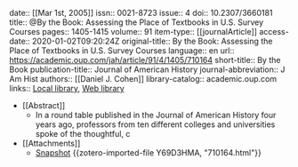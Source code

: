 date:: [[Mar 1st, 2005]]
issn:: 0021-8723
issue:: 4
doi:: 10.2307/3660181
title:: @By the Book: Assessing the Place of Textbooks in U.S. Survey Courses
pages:: 1405-1415
volume:: 91
item-type:: [[journalArticle]]
access-date:: 2020-01-02T09:20:24Z
original-title:: By the Book: Assessing the Place of Textbooks in U.S. Survey Courses
language:: en
url:: https://academic.oup.com/jah/article/91/4/1405/710164
short-title:: By the Book
publication-title:: Journal of American History
journal-abbreviation:: J Am Hist
authors:: [[Daniel J. Cohen]]
library-catalog:: academic.oup.com
links:: [Local library](zotero://select/groups/2386895/items/8CJWETEE), [Web library](https://www.zotero.org/groups/2386895/items/8CJWETEE)

- [[Abstract]]
	- In a round table published in the Journal of American History four years ago, professors from ten different colleges and universities spoke of the thoughtful, c
- [[Attachments]]
	- [Snapshot](https://academic.oup.com/jah/article-abstract/91/4/1405/710164) {{zotero-imported-file Y69D3HMA, "710164.html"}}